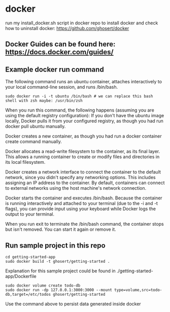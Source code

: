 # docker

run my install_docker.sh script in docker repo to install docker and check how to uninstall docker: https://github.com/ghosert/docker

## Docker Guides can be found here: https://docs.docker.com/guides/

## Example docker run command

The following command runs an ubuntu container, attaches interactively to your local command-line session, and runs /bin/bash.

```
sudo docker run -i -t ubuntu /bin/bash # we can replace this bash shell with zsh maybe: /usr/bin/zsh
```

When you run this command, the following happens (assuming you are using the default registry configuration):
If you don't have the ubuntu image locally, Docker pulls it from your configured registry, as though you had run docker pull ubuntu manually.

Docker creates a new container, as though you had run a docker container create command manually.

Docker allocates a read-write filesystem to the container, as its final layer. This allows a running container to create or modify files and directories in its local filesystem.

Docker creates a network interface to connect the container to the default network, since you didn't specify any networking options. This includes assigning an IP address to the container. By default, containers can connect to external networks using the host machine's network connection.

Docker starts the container and executes /bin/bash. Because the container is running interactively and attached to your terminal (due to the -i and -t flags), you can provide input using your keyboard while Docker logs the output to your terminal.

When you run exit to terminate the /bin/bash command, the container stops but isn't removed. You can start it again or remove it.

## Run sample project in this repo

```
cd getting-started-app
sudo docker build -t ghosert/getting-started .
```

Explanation for this sample project could be found in ./getting-started-app/Dockerfile

```
sudo docker volume create todo-db
sudo docker run -dp 127.0.0.1:3000:3000 --mount type=volume,src=todo-db,target=/etc/todos ghosert/getting-started
```
Use the command above to persist data generated inside docker

